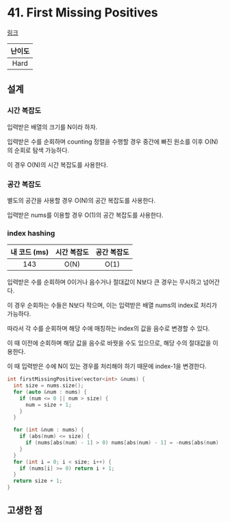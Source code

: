 # 41. First Missing Positives

[링크](https://leetcode.com/problems/first-missing-positive/description/)

| 난이도 |
| :----: |
|  Hard  |

## 설계

### 시간 복잡도

입력받은 배열의 크기를 N이라 하자.

입력받은 수를 순회하며 counting 정렬을 수행할 경우 중간에 빠진 원소를 이후 O(N)의 순회로 탐색 가능하다.

이 경우 O(N)의 시간 복잡도를 사용한다.

### 공간 복잡도

별도의 공간을 사용할 경우 O(N)의 공간 복잡도를 사용한다.

입력받은 nums를 이용할 경우 O(1)의 공간 복잡도를 사용한다.

### index hashing

| 내 코드 (ms) | 시간 복잡도 | 공간 복잡도 |
| :----------: | :---------: | :---------: |
|     143      |    O(N)     |    O(1)     |

입력받은 수를 순회하며 0이거나 음수거나 절대값이 N보다 큰 경우는 무시하고 넘어간다.

이 경우 순회하는 수들은 N보다 작으며, 이는 입력받은 배열 nums의 index로 처리가 가능하다.

따라서 각 수를 순회하며 해당 수에 매칭하는 index의 값을 음수로 변경할 수 있다.

이 때 이전에 순회하며 해당 값을 음수로 바꿧을 수도 있으므로, 해당 수의 절대값을 이용한다.

이 때 입력받은 수에 N이 있는 경우를 처리해야 하기 때문에 index-1을 변경한다.

```cpp
int firstMissingPositive(vector<int> &nums) {
  int size = nums.size();
  for (auto &num : nums) {
    if (num <= 0 || num > size) {
      num = size + 1;
    }
  }

  for (int &num : nums) {
    if (abs(num) <= size) {
      if (nums[abs(num) - 1] > 0) nums[abs(num) - 1] = -nums[abs(num) - 1];
    }
  }
  for (int i = 0; i < size; i++) {
    if (nums[i] >= 0) return i + 1;
  }
  return size + 1;
}
```

## 고생한 점
